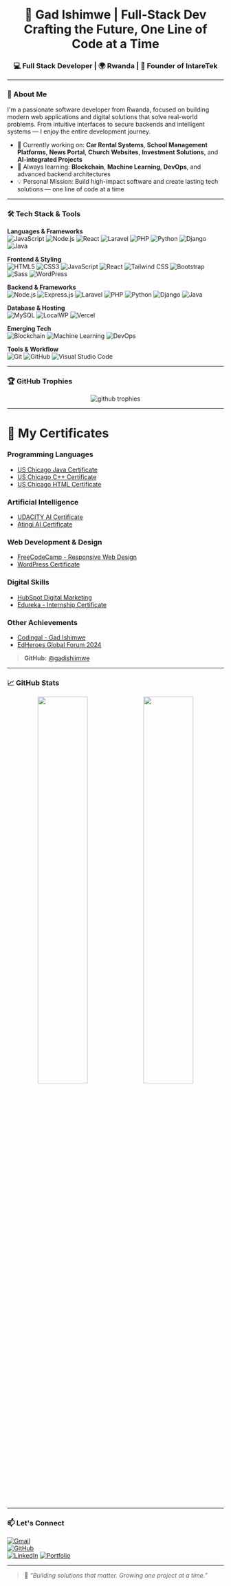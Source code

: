 <h1 align="center">🌟 Gad Ishimwe | Full-Stack Dev Crafting the Future, One Line of Code at a Time</h1>
<h3 align="center">💻 Full Stack Developer | 🌍 Rwanda | 🚀 Founder of IntareTek</h3>

---

### 🧠 About Me

I'm a passionate software developer from Rwanda, focused on building modern web applications and digital solutions that solve real-world problems. From intuitive interfaces to secure backends and intelligent systems — I enjoy the entire development journey.

- 🔭 Currently working on: **Car Rental Systems**, **School Management Platforms**, **News Portal**, **Church Websites**, **Investment Solutions**, and **AI-integrated Projects**
- 🌱 Always learning: **Blockchain**, **Machine Learning**, **DevOps**, and advanced backend architectures
- 💡 Personal Mission: Build high-impact software and create lasting tech solutions — one line of code at a time

---

### 🛠️ Tech Stack & Tools

**Languages & Frameworks**  
![JavaScript](https://img.shields.io/badge/JavaScript-F7DF1E?style=flat-square&logo=javascript&logoColor=black)
![Node.js](https://img.shields.io/badge/Node.js-339933?style=flat-square&logo=node.js&logoColor=white)
![React](https://img.shields.io/badge/React-20232A?style=flat-square&logo=react&logoColor=61DAFB)
![Laravel](https://img.shields.io/badge/Laravel-F9322C?style=flat-square&logo=laravel&logoColor=white)
![PHP](https://img.shields.io/badge/PHP-777BB4?style=flat-square&logo=php&logoColor=white)
![Python](https://img.shields.io/badge/Python-3776AB?style=flat-square&logo=python&logoColor=white)
![Django](https://img.shields.io/badge/Django-092E20?style=flat-square&logo=django&logoColor=white)
![Java](https://img.shields.io/badge/Java-ED8B00?style=flat-square&logo=java&logoColor=white)

**Frontend & Styling**  
![HTML5](https://img.shields.io/badge/HTML5-E34F26?style=flat-square&logo=html5&logoColor=white)
![CSS3](https://img.shields.io/badge/CSS3-1572B6?style=flat-square&logo=css3&logoColor=white)
![JavaScript](https://img.shields.io/badge/JavaScript-F7DF1E?style=flat-square&logo=javascript&logoColor=black)
![React](https://img.shields.io/badge/React-20232A?style=flat-square&logo=react&logoColor=61DAFB)
![Tailwind CSS](https://img.shields.io/badge/Tailwind_CSS-38B2AC?style=flat-square&logo=tailwind-css&logoColor=white)
![Bootstrap](https://img.shields.io/badge/Bootstrap-7952B3?style=flat-square&logo=bootstrap&logoColor=white)
![Sass](https://img.shields.io/badge/Sass-CC6699?style=flat-square&logo=sass&logoColor=white)
![WordPress](https://img.shields.io/badge/WordPress-21759B?style=flat-square&logo=wordpress&logoColor=white)

**Backend & Frameworks**  
![Node.js](https://img.shields.io/badge/Node.js-339933?style=flat-square&logo=node.js&logoColor=white)
![Express.js](https://img.shields.io/badge/Express.js-000000?style=flat-square&logo=express&logoColor=white)
![Laravel](https://img.shields.io/badge/Laravel-F9322C?style=flat-square&logo=laravel&logoColor=white)
![PHP](https://img.shields.io/badge/PHP-777BB4?style=flat-square&logo=php&logoColor=white)
![Python](https://img.shields.io/badge/Python-3776AB?style=flat-square&logo=python&logoColor=white)
![Django](https://img.shields.io/badge/Django-092E20?style=flat-square&logo=django&logoColor=white)
![Java](https://img.shields.io/badge/Java-ED8B00?style=flat-square&logo=java&logoColor=white)

**Database & Hosting**  
![MySQL](https://img.shields.io/badge/MySQL-005C84?style=flat-square&logo=mysql&logoColor=white)
![LocalWP](https://img.shields.io/badge/LocalWP-0088CC?style=flat-square&logo=wordpress&logoColor=white)
![Vercel](https://img.shields.io/badge/Vercel-000000?style=flat-square&logo=vercel&logoColor=white)

**Emerging Tech**  
![Blockchain](https://img.shields.io/badge/Blockchain-121212?style=flat-square&logo=bitcoin&logoColor=orange)
![Machine Learning](https://img.shields.io/badge/Machine%20Learning-0096D6?style=flat-square&logo=google&logoColor=white)
![DevOps](https://img.shields.io/badge/DevOps-41B883?style=flat-square&logo=docker&logoColor=white)

**Tools & Workflow**  
![Git](https://img.shields.io/badge/Git-F05032?style=flat-square&logo=git&logoColor=white)
![GitHub](https://img.shields.io/badge/GitHub-181717?style=flat-square&logo=github&logoColor=white)
![Visual Studio Code](https://img.shields.io/badge/VS%20Code-007ACC?style=flat-square&logo=visual-studio-code&logoColor=white)

---

### 🏆 GitHub Trophies

<p align="center"> <img src="https://github-profile-trophy.vercel.app/?username=GadIshimwe&theme=gruvbox&no-bg=true&margin-w=15&column=7" alt="github trophies" /> </p>

---

# 📜 My Certificates

### Programming Languages
- [US Chicago Java Certificate](https://github.com/gadishiimwe/certificates/blob/main/US%20Chicago%20Java%20Certificate.pdf)
- [US Chicago C++ Certificate](https://github.com/gadishiimwe/certificates/blob/main/US%20Chicago%20C++%20Certificate.pdf)
- [US Chicago HTML Certificate](https://github.com/gadishiimwe/certificates/blob/main/US%20Chicago%20HTML%20Certificate.pdf)

### Artificial Intelligence
- [UDACITY AI Certificate](https://github.com/gadishiimwe/certificates/blob/main/UDACITY%20AI%20CERTIFICATE.pdf)
- [Atingi AI Certificate](https://github.com/gadishiimwe/certificates/blob/main/AtingiAICertificate.pdf)

### Web Development & Design
- [FreeCodeCamp - Responsive Web Design](https://github.com/gadishiimwe/certificates/blob/main/FreeCodeCamp-WEB%20DESIGN%20CERTIFICATE.jpeg)
- [WordPress Certificate](https://github.com/gadishiimwe/certificates/blob/main/WordPress%20Certificate.pdf)

### Digital Skills
- [HubSpot Digital Marketing](https://github.com/gadishiimwe/certificates/blob/main/HubSpot%20DIGITAL%20MARKETING%20CERTIFICATE.png)
- [Edureka - Internship Certificate](https://github.com/gadishiimwe/certificates/blob/main/Edureka%20-%20Internship%20Certificate.pdf)

### Other Achievements
- [Codingal - Gad Ishimwe](https://github.com/gadishiimwe/certificates/blob/main/Gad%20Ishimwe%20Codingal.pdf)
- [EdHeroes Global Forum 2024](https://github.com/gadishiimwe/certificates/blob/main/Certificate_of_EdHeroes_Global_Forum2024.pdf)

> **GitHub:** [@gadishiimwe](https://github.com/gadishiimwe)


---

### 📈 GitHub Stats

<p align="center">
  <img src="https://github-readme-stats.vercel.app/api?username=GadIshimwe&show_icons=true&theme=dracula" width="48%" />
  <img src="https://github-readme-streak-stats.herokuapp.com/?user=GadIshimwe&theme=dracula" width="48%" />
</p>

---

### 📫 Let's Connect

[![Gmail](https://img.shields.io/badge/gadyishimwe1@gmail.com-D14836?style=for-the-badge&logo=gmail&logoColor=white)](mailto:gadyishimwe1@gmail.com)  
[![GitHub](https://img.shields.io/badge/GitHub-000?style=for-the-badge&logo=github&logoColor=white)](https://github.com/gadishiimwe)  
[![LinkedIn](https://img.shields.io/badge/LinkedIn-0077B5?style=for-the-badge&logo=linkedin&logoColor=white)](https://www.linkedin.com/in/gad-ishimwe/)
[![Portfolio](https://img.shields.io/badge/My%20Portfolio-000?style=for-the-badge&logo=vercel&logoColor=white)](https://github.com/gadishiimwe)

---

> 🧠 *“Building solutions that matter. Growing one project at a time.”*

